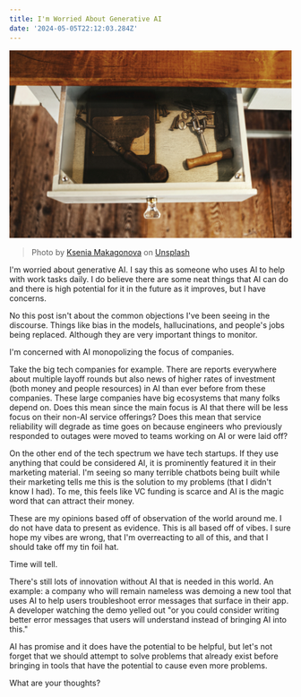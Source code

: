 ```yaml
---
title: I'm Worried About Generative AI
date: '2024-05-05T22:12:03.284Z'
---
```


![Drawer](./drawer.jpg)

> Photo by <a href="https://unsplash.com/@dearseymour?utm_content=creditCopyText&utm_medium=referral&utm_source=unsplash">Ksenia Makagonova</a> on <a href="https://unsplash.com/photos/opened-white-wooden-drawer-bngKirnA1EE?utm_content=creditCopyText&utm_medium=referral&utm_source=unsplash">Unsplash</a>

I'm worried about generative AI. I say this as someone who uses AI to help with work tasks daily. I do believe there are some neat things that AI can do and there is high potential for it in the future as it improves, but I have concerns.

No this post isn't about the common objections I've been seeing in the discourse. Things like bias in the models, hallucinations, and people's jobs being replaced. Although they are very important things to monitor.

I'm concerned with AI monopolizing the focus of companies.

Take the big tech companies for example. There are reports everywhere about multiple layoff rounds but also news of higher rates of investment (both money and people resources) in AI than ever before from these companies. These large companies have big ecosystems that many folks depend on. Does this mean since the main focus is AI that there will be less focus on their non-AI service offerings? Does this mean that service reliability will degrade as time goes on because engineers who previously responded to outages were moved to teams working on AI or were laid off?

On the other end of the tech spectrum we have tech startups. If they use anything that could be considered AI, it is prominently featured it in their marketing material. I'm seeing so many terrible chatbots being built while their marketing tells me this is the solution to my problems (that I didn't know I had). To me, this feels like VC funding is scarce and AI is the magic word that can attract their money.

These are my opinions based off of observation of the world around me. I do not have data to present as evidence. This is all based off of vibes. I sure hope my vibes are wrong, that I'm overreacting to all of this, and that I should take off my tin foil hat.

Time will tell.

There's still lots of innovation without AI that is needed in this world. An example: a company who will remain nameless was demoing a new tool that uses AI to help users troubleshoot error messages that surface in their app. A developer watching the demo yelled out "or you could consider writing better error messages that users will understand instead of bringing AI into this."

AI has promise and it does have the potential to be helpful, but let's not forget that we should attempt to solve problems that already exist before bringing in tools that have the potential to cause even more problems.

What are your thoughts?
